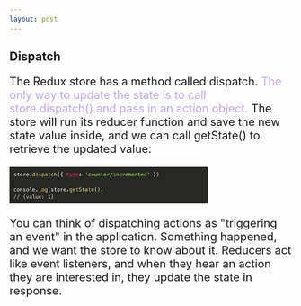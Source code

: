 ```yaml
---
layout: post
---
```


## Dispatch


<p align="left" style="font-size:20px">The Redux store has a method called dispatch. <span style="color: #c0a8e7">The only way to update the state is to call store.dispatch() and pass in an action object.</span> The store will run its reducer function and save the new state value inside, and we can call getState() to retrieve the updated value:
</p>


<img src="images/dispatch.png" alt="store" width="70%"/>


<p align="left" style="font-size:20px">You can think of dispatching actions as "triggering an event" in the application. Something happened, and we want the store to know about it. Reducers act like event listeners, and when they hear an action they are interested in, they update the state in response.
</p>
